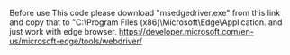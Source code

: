 Before use This code please download "msedgedriver.exe" from this link and copy that to "C:\Program Files (x86)\Microsoft\Edge\Application.
and just work with edge browser.
https://developer.microsoft.com/en-us/microsoft-edge/tools/webdriver/